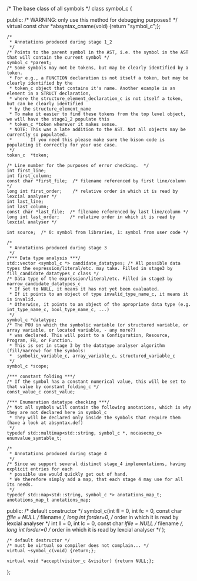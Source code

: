 /* The base class of all symbols */
class symbol_c {

  public:
    /* WARNING: only use this method for debugging purposes!! */
    virtual const char *absyntax_cname(void) {return "symbol_c";};

    /*
     * Annotations produced during stage 1_2
     */    
    /* Points to the parent symbol in the AST, i.e. the symbol in the AST that will contain the current symbol */
    symbol_c *parent;
    /* Some symbols may not be tokens, but may be clearly identified by a token.
     * For e.g., a FUNCTION declaration is not itself a token, but may be clearly identified by the
     * token_c object that contains it's name. Another example is an element in a STRUCT declaration,
     * where the structure_element_declaration_c is not itself a token, but can be clearly identified
     * by the structure_element_name
     * To make it easier to find these tokens from the top level object, we will have the stage1_2 populate this
     * token_c *token wherever it makes sense.
     * NOTE: This was a late addition to the AST. Not all objects may be currently so populated.
     *       If you need this please make sure the bison code is populating it correctly for your use case.
     */
    token_c  *token;
    
    /* Line number for the purposes of error checking.  */
    int first_line;
    int first_column;
    const char *first_file;  /* filename referenced by first line/column */
    long int first_order;    /* relative order in which it is read by lexcial analyser */
    int last_line;
    int last_column;
    const char *last_file;  /* filename referenced by last line/column */
    long int last_order;    /* relative order in which it is read by lexcial analyser */

    int source;  /* 0: symbol from libraries, 1: symbol from user code */

    /*
     * Annotations produced during stage 3
     */    
    /*** Data type analysis ***/
    std::vector <symbol_c *> candidate_datatypes; /* All possible data types the expression/literal/etc. may take. Filled in stage3 by fill_candidate_datatypes_c class */
    /* Data type of the expression/literal/etc. Filled in stage3 by narrow_candidate_datatypes_c 
     * If set to NULL, it means it has not yet been evaluated.
     * If it points to an object of type invalid_type_name_c, it means it is invalid.
     * Otherwise, it points to an object of the apropriate data type (e.g. int_type_name_c, bool_type_name_c, ...)
     */
    symbol_c *datatype;
    /* The POU in which the symbolic variable (or structured variable, or array variable, or located variable, - any more?)
     * was declared. This will point to a Configuration, Resource, Program, FB, or Function.
     * This is set in stage 3 by the datatype analyser algorithm (fill/narrow) for the symbols:
     *  symbolic_variable_c, array_variable_c, structured_variable_c
     */
    symbol_c *scope;    

    /*** constant folding ***/
    /* If the symbol has a constant numerical value, this will be set to that value by constant_folding_c */
    const_value_c const_value;
    
    /*** Enumeration datatype checking ***/    
    /* Not all symbols will contain the following anotations, which is why they are not declared here in symbol_c
     * They will be declared only inside the symbols that require them (have a look at absyntax.def)
     */
    typedef std::multimap<std::string, symbol_c *, nocasecmp_c> enumvalue_symtable_t;
    
    /*
     * Annotations produced during stage 4
     */
    /* Since we support several distinct stage_4 implementations, having explicit entries for each
     * possible use would quickly get out of hand.
     * We therefore simply add a map, that each stage 4 may use for all its needs.
     */
    typedef std::map<std::string, symbol_c *> anotations_map_t;
    anotations_map_t anotations_map;
    

  public:
    /* default constructor */
    symbol_c(int fl = 0, int fc = 0, const char *ffile = NULL /* filename */, long int forder=0, /* order in which it is read by lexcial analyser */
             int ll = 0, int lc = 0, const char *lfile = NULL /* filename */, long int lorder=0  /* order in which it is read by lexcial analyser */
            );

    /* default destructor */
    /* must be virtual so compiler does not complain... */ 
    virtual ~symbol_c(void) {return;};

    virtual void *accept(visitor_c &visitor) {return NULL;};
};
